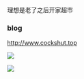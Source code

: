 理想是老了之后开家超市
### blog
http://www.cockshut.top

![](https://github-readme-stats.vercel.app/api?username=b4nbird&show_icons=true&icon_color=CE1D2D&text_color=718096&bg_color=ffffff&hide_title=true)

![](https://github-readme-stats.vercel.app/api/top-langs/?username=b4nbird&layout=compact)
